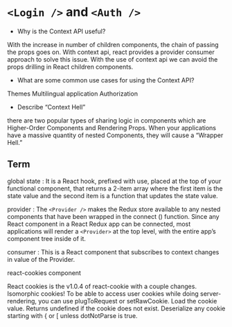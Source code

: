 # `<Login />` and `<Auth />`

* Why is the Context API useful?

With the increase in number of children components, the chain of passing the props goes on. With context api, react provides a provider consumer approach to solve this issue. With the use of context api we can avoid the props drilling in React children components.


* What are some common use cases for using the Context API?

Themes
Multilingual application
Authorization

* Describe “Context Hell”

there are two popular types of sharing logic in components which are Higher-Order Components and Rendering Props. When your applications have a massive quantity of nested Components, they will cause a “Wrapper Hell.”

## Term

global state :  It is a React hook, prefixed with use, placed at the top of your functional component, that returns a 2-item array where the first item is the state value and the second item is a function that updates the state value.


provider : The `<Provider />` makes the Redux store available to any nested components that have been wrapped in the connect () function. Since any React component in a React Redux app can be connected, most applications will render a `<Provider>` at the top level, with the entire app’s component tree inside of it.


consumer : This is a React component that subscribes to context changes in value of the Provider.


react-cookies component

React cookies is the v1.0.4 of react-cookie with a couple changes. Isomorphic cookies! To be able to access user cookies while doing server-rendering, you can use plugToRequest or setRawCookie. Load the cookie value. Returns undefined if the cookie does not exist. Deserialize any cookie starting with { or [ unless dotNotParse is true.